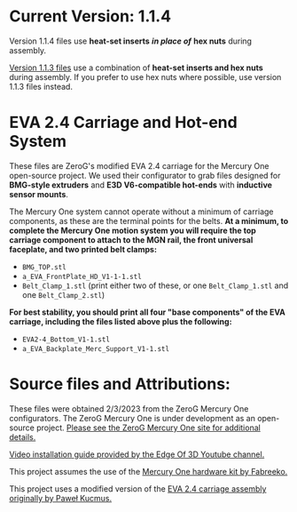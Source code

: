 # Current Version: 1.1.4

Version 1.1.4 files use **heat-set inserts** ***in place of*** **hex nuts** during assembly.

[Version 1.1.3 files](./V1.1.3) use a combination of **heat-set inserts and hex nuts** during assembly. If you prefer to use hex nuts where possible, use version 1.1.3 files instead.

# EVA 2.4 Carriage and Hot-end System

These files are ZeroG's modified EVA 2.4 carriage for the Mercury One open-source project. We used their configurator to grab files designed for **BMG-style extruders** and **E3D V6-compatible hot-ends** with **inductive sensor mounts**.

The Mercury One system cannot operate without a minimum of carriage components, as these are the terminal points for the belts. **At a minimum, to complete the Mercury One motion system you will require the top carriage component to attach to the MGN rail, the front universal faceplate, and two printed belt clamps:**

- `BMG_TOP.stl`
- `a_EVA_FrontPlate_HD_V1-1-1.stl`
- `Belt_Clamp_1.stl` (print either two of these, or one `Belt_Clamp_1.stl` and one `Belt_Clamp_2.stl`)

**For best stability, you should print all four "base components" of the EVA carriage, including the files listed above plus the following:**

- `EVA2-4_Bottom_V1-1.stl`
- `a_EVA_Backplate_Merc_Support_V1-1.stl`

# Source files and Attributions:

These files were obtained 2/3/2023 from the ZeroG Mercury One configurators. The ZeroG Mercury One is under development as an open-source project. [Please see the ZeroG Mercury One site for additional details.](https://docs.zerog.one/manual/build/mercury_eva/printed_files)

[Video installation guide provided by the Edge Of 3D Youtube channel.](https://www.youtube.com/playlist?list=PLTWoRbnsWNOh8fU8WCYN58Mdh5aLXsBGu)

This project assumes the use of the [Mercury One hardware kit by Fabreeko.](https://www.fabreeko.com/collections/mods/products/mercury-one-kit?variant=43030259073279)

This project uses a modified version of the [EVA 2.4 carriage assembly originally by Paweł Kucmus.](https://2.eva-3d.page/)
